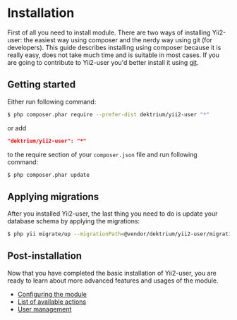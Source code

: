 # Installation

First of all you need to install module. There are two ways of installing Yii2-user: the easiest way using composer and
the nerdy way using git (for developers). This guide describes installing using composer because it is really easy, does
not take much time and is suitable in most cases. If you are going to contribute to Yii2-user you'd better install it
using [git](installation-using-git.md).

## Getting started

Either run following command:

```bash
$ php composer.phar require --prefer-dist dektrium/yii2-user "*"
```

or add

```json
"dektrium/yii2-user": "*"
```

to the require section of your `composer.json` file and run following command:

```bash
$ php composer.phar update
```

## Applying migrations

After you installed Yii2-user, the last thing you need to do is update your database schema by applying the migrations:

```bash
$ php yii migrate/up --migrationPath=@vendor/dektrium/yii2-user/migrations
```

## Post-installation

Now that you have completed the basic installation of Yii2-user, you are ready to learn about more advanced features and
usages of the module.

- [Configuring the module](configuration.md)
- [List of available actions](available-actions.md)
- [User management](user-management.md)
